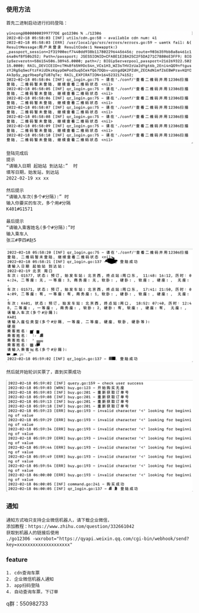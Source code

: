 ### 使用方法

```
首先二进制启动进行扫码登陆：
```
<img src="./img/step1.png" alt="logo" title="logo" />


```
登陆完成后
提示
“请输入日期 起始站 到达站:”  时
填写日期，始发站，到达站
2022-02-19 xx xx

然后提示
“请输入车次(多个#分隔):” 时
输入你要买的车次，多个用#分隔
K401#G1571

最后提示
“请输入乘客姓名(多个#分隔):”时
输入乘车人
张三#李四#赵5
```
<img src="./img/step2.png" alt="logo" title="logo" />

```
然后就开始轮训买票了，直到买票成功
```
<img src="./img/step3.png" alt="logo" title="logo" />

### 通知
```
通知方式咱只支持企业微信机器人，请下载企业微信，
添加教程：https://www.zhihu.com/question/332661042
获取到机器人的链接后使用
./go12306 -wxrobot="https://qyapi.weixin.qq.com/cgi-bin/webhook/send?key=xxxxxxxxxxxxxxxxxxxx"
```

### feature
```
1. cdn查询车票
2. 企业微信机器人通知
3. app扫码登陆
4. 自动查询车票，下订单
```

q群：550982733
